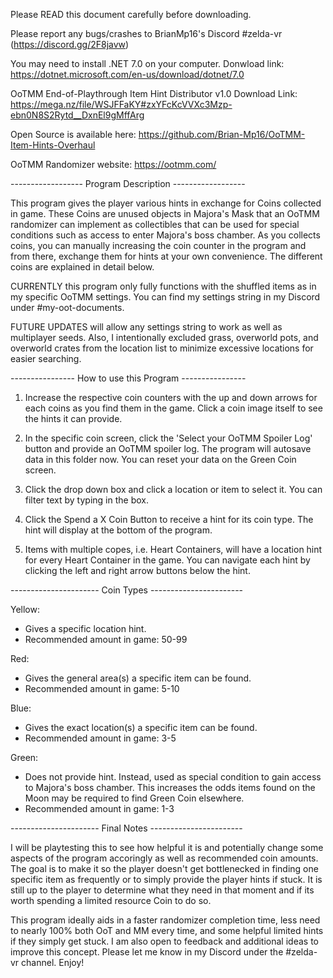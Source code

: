 Please READ this document carefully before downloading.

Please report any bugs/crashes to BrianMp16's Discord #zelda-vr (https://discord.gg/2F8javw)

You may need to install .NET 7.0 on your computer. Donwload link:
https://dotnet.microsoft.com/en-us/download/dotnet/7.0

OoTMM End-of-Playthrough Item Hint Distributor v1.0 Download Link:
https://mega.nz/file/WSJFFaKY#zxYFcKcVVXc3Mzp-ebn0N8S2Rytd__DxnEl9gMffArg

Open Source is available here:
https://github.com/Brian-Mp16/OoTMM-Item-Hints-Overhaul

OoTMM Randomizer website:
https://ootmm.com/


------------------ Program Description ------------------

This program gives the player various hints in exchange for Coins collected in game. These Coins are unused objects in Majora's Mask that an OoTMM randomizer can implement as collectibles that can be used for special conditions such as access to enter Majora's boss chamber. As you collects coins, you can manually increasing the coin counter in the program and from there, exchange them for hints at your own convenience. The different coins are explained in detail below.

CURRENTLY this program only fully functions with the shuffled items as in my specific OoTMM settings. You can find my settings string in my Discord under #my-oot-documents.

FUTURE UPDATES will allow any settings string to work as well as multiplayer seeds. Also, I intentionally excluded grass, overworld pots, and overworld crates from the location list to minimize excessive locations for easier searching.


---------------- How to use this Program ----------------

1) Increase the respective coin counters with the up and down arrows for each coins as you find them in the game. Click a coin image itself to see the hints it can provide.

2) In the specific coin screen, click the 'Select your OoTMM Spoiler Log' button and provide an OoTMM spoiler log. The program will autosave data in this folder now. You can reset your data on the Green Coin screen.

3) Click the drop down box and click a location or item to select it. You can filter text by typing in the box.

4) Click the Spend a X Coin Button to receive a hint for its coin type. The hint will display at the bottom of the program.

5) Items with multiple copes, i.e. Heart Containers, will have a location hint for every Heart Container in the game. You can navigate each hint by clicking the left and right arrow buttons below the hint.


---------------------- Coin Types -----------------------

Yellow:
  - Gives a specific location hint.
  - Recommended amount in game: 50-99

Red:
  - Gives the general area(s) a specific item can be found.
  - Recommended amount in game: 5-10

Blue:
  - Gives the exact location(s) a specific item can be found.
  - Recommended amount in game: 3-5

Green:
  - Does not provide hint. Instead, used as special condition to gain access to Majora's boss chamber. This increases the odds items found on the Moon may be required to find Green Coin elsewhere.
  - Recommended amount in game: 1-3


---------------------- Final Notes -----------------------

I will be playtesting this to see how helpful it is and potentially change some aspects of the program accoringly as well as recommended coin amounts. The goal is to make it so the player doesn't get bottlenecked in finding one specific item as frequently or to simply provide the player hints if stuck. It is still up to the player to determine what they need in that moment and if its worth spending a limited resource Coin to do so.

This program ideally aids in a faster randomizer completion time, less need to nearly 100% both OoT and MM every time, and some helpful limited hints if they simply get stuck. I am also open to feedback and additional ideas to improve this concept. Please let me know in my Discord under the #zelda-vr channel. Enjoy!
